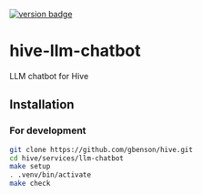 [![version badge]](https://hub.docker.com/r/gbenson/hive-llm-chatbot)

[version badge]: https://img.shields.io/docker/v/gbenson/hive-llm-chatbot?color=limegreen

# hive-llm-chatbot

LLM chatbot for Hive

## Installation

### For development

```sh
git clone https://github.com/gbenson/hive.git
cd hive/services/llm-chatbot
make setup
. .venv/bin/activate
make check
```
